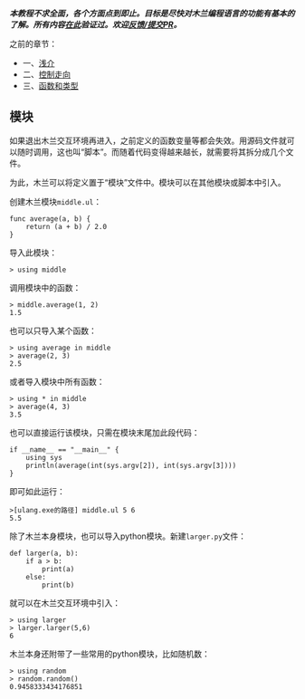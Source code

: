 ***本教程不求全面，各个方面点到即止。目标是尽快对木兰编程语言的功能有基本的了解。所有内容[在此](https://github.com/MulanRevive/bounty/issues/4)验证过。欢迎[反馈/提交PR](https://github.com/MulanRevive/bounty/tree/master/%E5%A4%8D%E7%8E%B0%E6%96%87%E6%A1%A3/%E7%94%A8%E6%88%B7%E6%89%8B%E5%86%8C)。***

之前的章节：

- 一、[浅介](https://zhuanlan.zhihu.com/p/104491745)
- 二、[控制走向](https://zhuanlan.zhihu.com/p/104548740)
- 三、[函数和类型](https://zhuanlan.zhihu.com/p/105687154)

## 模块

如果退出木兰交互环境再进入，之前定义的函数变量等都会失效。用源码文件就可以随时调用，这也叫“脚本”。而随着代码变得越来越长，就需要将其拆分成几个文件。

为此，木兰可以将定义置于“模块”文件中。模块可以在其他模块或脚本中引入。

创建木兰模块`middle.ul`：
```
func average(a, b) {
    return (a + b) / 2.0
}
```

导入此模块：
```
> using middle
```

调用模块中的函数：
```
> middle.average(1, 2)
1.5
```

也可以只导入某个函数：
```
> using average in middle
> average(2, 3)
2.5
```

或者导入模块中所有函数：
```
> using * in middle
> average(4, 3)
3.5
```

也可以直接运行该模块，只需在模块末尾加此段代码：
```
if __name__ == "__main__" {
    using sys
    println(average(int(sys.argv[2]), int(sys.argv[3])))
}
```
即可如此运行：
```
>[ulang.exe的路径] middle.ul 5 6
5.5
```

除了木兰本身模块，也可以导入python模块。新建`larger.py`文件：
```
def larger(a, b):
    if a > b:
        print(a)
    else:
        print(b)
```

就可以在木兰交互环境中引入：
```
> using larger
> larger.larger(5,6)
6
```

木兰本身还附带了一些常用的python模块，比如随机数：
```
> using random
> random.random()
0.9458333434176851
```
